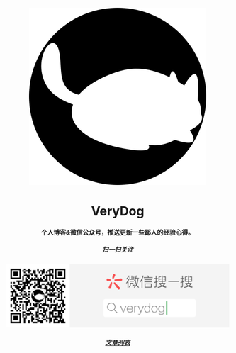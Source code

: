 <p align="center">
  <img alt="logo" src="https://raw.githubusercontent.com/Jon-Millent/blog/master/images/main/verydog.png" width="400" max-width="100%">
</p>


<h1 align="center">
VeryDog
</h1>

<h4 align="center">
个人博客&微信公众号，推送更新一些鄙人的经验心得。
</h4>

<h5 align="center">
扫一扫关注
</h5>
<div align="center">
  <img src="https://raw.githubusercontent.com/Jon-Millent/blog/master/images/main/weixin.png">
</div>
<h5 align="center">
<a href="https://github.com/Jon-Millent/blog/issues">文章列表</a>
</h5>
